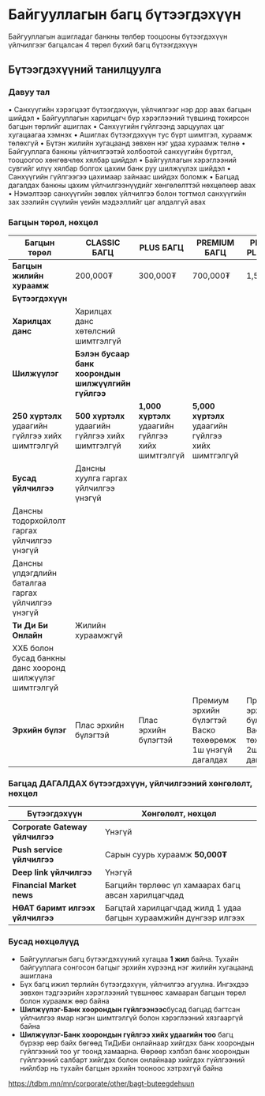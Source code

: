 # Байгууллагын багц бүтээгдэхүүн

Байгууллагын ашигладаг банкны төлбөр тооцооны бүтээгдэхүүн үйлчилгээг багцалсан 4 төрөл бүхий багц бүтээгдэхүүн

## Бүтээгдэхүүний танилцуулга

### Давуу тал

• Санхүүгийн хэрэгцээт бүтээгдэхүүн, үйлчилгээг нэр дор авах багцын шийдэл
• Байгууллагын харилцагч бүр хэрэглээний түвшинд тохирсон багцын төрлийг ашиглах
• Санхүүгийн гүйлгээнд зарцуулах цаг хугацаагаа хэмнэх
• Ашиглах бүтээгдэхүүн тус бүрт шимтгэл, хураамж төлөхгүй
• Бүтэн жилийн хугацаанд зөвхөн нэг удаа хураамж төлнө
• Байгууллага банкны үйлчилгээтэй холбоотой санхүүгийн бүртгэл, тооцоогоо хөнгөвчлөх хялбар шийдэл
• Байгууллагын хэрэглээний сувгийг илүү хялбар болгох цахим банк руу шилжүүлэх шийдэл
• Санхүүгийн гүйлгээгээ цахимаар зайнаас шийдэх боломж
• Багцад дагалдах банкны цахим үйлчилгээнүүдийг хөнгөлөлттэй нөхцөлөөр авах
• Нэмэлтээр санхүүгийн зөвлөх үйлчилгээ болон тогтмол санхүүгийн зах зээлийн сүүлийн үеийн мэдээллийг цаг алдалгүй авах

### Багцын төрөл, нөхцөл

| **Багцын төрөл**        | **CLASSIC БАГЦ** | **PLUS БАГЦ** | **PREMIUM БАГЦ** | **PREMIUM PLUS БАГЦ** |
|-------------------------|-----------------|--------------|-----------------|-------------------|
| **Багцын жилийн хураамж** | 200,000₮         | 300,000₮     | 700,000₮       | 1,500,000₮       |
| **Бүтээгдэхүүн**        |                 |              |                 |                   |
| **Харилцах данс**      | Харилцах данс хөтөлсний шимтгэлгүй | | | |
| **Шилжүүлэг**          | **Бэлэн бусаар банк хоорондын шилжүүлгийн гүйлгээ** | | | |
| **250 хүртэлх** удаагийн гүйлгээ хийх шимтгэлгүй | **500 хүртэлх** удаагийн гүйлгээ хийх шимтгэлгүй | **1,000 хүртэлх** удаагийн гүйлгээ хийх шимтгэлгүй | **5,000 хүртэлх** удаагийн гүйлгээ хийх шимтгэлгүй |
| **Бусад үйлчилгээ**    | Дансны хуулга гаргах үйлчилгээ үнэгүй | | | |
| Дансны тодорхойлолт гаргах үйлчилгээ үнэгүй | | | | |
| Дансны үлдэгдлийн баталгаа гаргах үйлчилгээ үнэгүй | | | | |
| **Ти Ди Би Онлайн**    | Жилийн хураамжгүй | | | |
| ХХБ болон бусад банкны данс хооронд шилжүүлэг шимтгэлгүй | | | | |
| **Эрхийн бүлэг**      | Плас эрхийн бүлэгтэй | Плас эрхийн бүлэгтэй | Премиум эрхийн бүлэгтэй<br>Васко төхөөрөмж 1ш үнэгүй дагалдах | Премиум эрхийн бүлэгтэй<br>Васко төхөөрөмж 2ш үнэгүй дагалдах |


### Багцад ДАГАЛДАХ бүтээгдэхүүн, үйлчилгээний хөнгөлөлт, нөхцөл

| **Бүтээгдэхүүн**                 | **Хөнгөлөлт, нөхцөл**                                             |
| -------------------------------- | ----------------------------------------------------------------- |
| **Corporate Gateway үйлчилгээ**  | Үнэгүй                                                            |
| **Push service үйлчилгээ**       | Сарын суурь хураамж **50,000₮**                                   |
| **Deep link үйлчилгээ**          | Үнэгүй                                                            |
| **Financial Market news**        | Багцийн төрлөөс үл хамаарах багц авсан харилцагчдад               |
| **НӨАТ баримт илгээх үйлчилгээ** | Багцтай харилцагчдад жилд 1 удаа багцын хураамжийн дүнгээр илгээх |

### Бусад нөхцөлүүд

- Байгууллагын багц бүтээгдэхүүний хугацаа **1 жил** байна. Тухайн байгууллага сонгосон багцыг эрхийн хүрээнд нэг жилийн хугацаанд ашиглана
- Бүх багц ижил төрлийн бүтээгдэхүүн, үйлчилгээ агуулна. Ингэхдээ зөвхөн тэдгээрийн хэрэглээний түвшнөөс хамааран багцын төрөл болон хураамж өөр байна
- **Шилжүүлэг-Банк хоорондын гүйлгээнээс**бусад багцад багтсан үйлчилгээ ямар нэгэн шимтгэлгүй болон хэрэглээний хязгааргүй байна
- **Шилжүүлэг-Банк хоорондын гүйлгээ хийх удаагийн тоо** багц бүрээр өөр байх бөгөөд ТиДиБи онлайнаар хийгдэх банк хоорондын гүйлгээний тоо уг тоонд хамаарна. Өөрөөр хэлбэл банк хоорондын гүйлгээний салбарт хийгдэх болон онлайнаар хийгдэх гүйлгээний нийлбэр нь тухайн багцын эрхийн тооноос хэтрэхгүй байна

https://tdbm.mn/mn/corporate/other/bagt-buteegdehuun